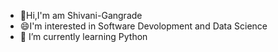 - 👋Hi,I'm am Shivani-Gangrade
- 😄I'm interested in Software Devolopment and Data Science
- 🌱 I’m currently learning Python
<!--
**Shivani-Gangrade/Shivani-Gangrade** is a ✨ _special_ ✨ repository because its `README.md` (this file) appears on your GitHub profile.

Here are some ideas to get you started:

- 🔭 I’m currently working on ...
- 🌱 I’m currently learning ...
- 👯 I’m looking to collaborate on ...
- 🤔 I’m looking for help with ...
- 💬 Ask me about ...
- 📫 How to reach me: ...
- 😄 Pronouns: ...
- ⚡ Fun fact: ...
-->

